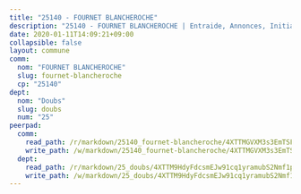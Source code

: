 ```yaml
---
title: "25140 - FOURNET BLANCHEROCHE"
description: "25140 - FOURNET BLANCHEROCHE | Entraide, Annonces, Initiatives"
date: 2020-01-11T14:09:21+09:00
collapsible: false
layout: commune
comm:
  nom: "FOURNET BLANCHEROCHE"
  slug: fournet-blancheroche
  cp: "25140"
dept:
  nom: "Doubs"
  slug: doubs
  num: "25"
peerpad:
  comm:
    read_path: /r/markdown/25140_fournet-blancheroche/4XTTMGVXM3s3EmTSF5dms6iKbatKQ7g19spGY4asQ2CTtgxQp
    write_path: /w/markdown/25140_fournet-blancheroche/4XTTMGVXM3s3EmTSF5dms6iKbatKQ7g19spGY4asQ2CTtgxQp-K3TgUSAAjoAAzP1wqJ2EoPKdZjZtG2hmLyTGarYBXTzBvUy15MSADscj6nFUsRoV4AtYttEXZY6iszukGyegHCBPJp15p9SccCMb9mnMVrqXitD6a8kEBaznPsDhSFNuH2qaCir4
  dept:
    read_path: /r/markdown/25_doubs/4XTTM9HdyFdcsmEJw91cq1yramubS2Nmf1ps2s84xcMxY74Zv
    write_path: /w/markdown/25_doubs/4XTTM9HdyFdcsmEJw91cq1yramubS2Nmf1ps2s84xcMxY74Zv-K3TgURza6A4QY75MscA2g52nUX9tjMQaHW9mgBSgyRKNNp3M6gkaXA9iDDtpbSx22mTSZbQLYS1izbwsznz8e9u5BERCmGKxZ379xV2nAaDe1bGyxrjytc7G1EcbGtknRFYQ1Lxp
---
```



